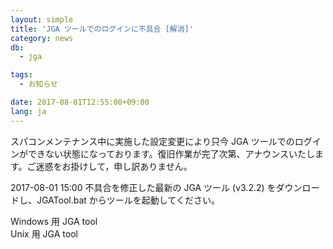 ```yaml
---
layout: simple
title: 'JGA ツールでのログインに不具合 [解消]'
category: news
db:
  - jga

tags:
  - お知らせ

date: 2017-08-01T12:55:00+09:00
lang: ja
---
```


<p>スパコンメンテナンス中に実施した設定変更により只今 JGA ツールでのログインができない状態になっております。復旧作業が完了次第、アナウンスいたします。ご迷惑をお掛けして，申し訳ありません。</p>

<p>2017-08-01 15:00 不具合を修正した最新の JGA ツール (v3.2.2) をダウンロードし、JGATool.bat からツールを起動してください。</p>

<p>Windows 用 JGA tool<br>Unix 用 JGA tool</p>
